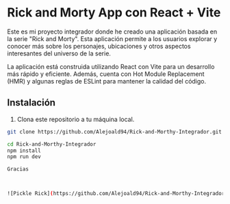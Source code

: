 # Rick and Morty App con React + Vite

Este es mi proyecto integrador donde he creado una aplicación basada en la serie "Rick and Morty". Esta aplicación permite a los usuarios explorar y conocer más sobre los personajes, ubicaciones y otros aspectos interesantes del universo de la serie.

La aplicación está construida utilizando React con Vite para un desarrollo más rápido y eficiente. Además, cuenta con Hot Module Replacement (HMR) y algunas reglas de ESLint para mantener la calidad del código.

## Instalación

1. Clona este repositorio a tu máquina local.
```bash
git clone https://github.com/Alejoald94/Rick-and-Morthy-Integrador.git

cd Rick-and-Morthy-Integrador
npm install
npm run dev

Gracias



![Pickle Rick](https://github.com/Alejoald94/Rick-and-Morthy-Integrador/raw/master/src/fondos/pickle-rick.gif)




